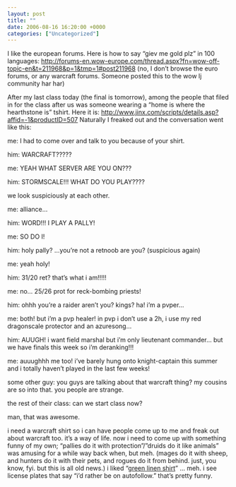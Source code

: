```yaml
---
layout: post
title: ""
date: 2006-08-16 16:20:00 +0000
categories: ["Uncategorized"]
---
```


I like the european forums. Here is how to say “giev me gold plz” in 100 languages: http://forums-en.wow-europe.com/thread.aspx?fn=wow-off-topic-en&t=211968&p=1&tmp=1#post211968 (no, I don’t browse the euro forums, or any warcraft forums. Someone posted this to the wow lj community har har)

After my last class today (the final is tomorrow), among the people that filed in for the class after us was someone wearing a “home is where the hearthstone is” tshirt. Here it is: http://www.jinx.com/scripts/details.asp?affid=-1&productID=507 Naturally I freaked out and the conversation went like this:

me: I had to come over and talk to you because of your shirt.

him: WARCRAFT?????

me: YEAH WHAT SERVER ARE YOU ON???

him: STORMSCALE!!! WHAT DO YOU PLAY????

we look suspiciously at each other.

me: alliance…

him: WORD!!! I PLAY A PALLY!

me: SO DO I!

him: holy pally? …you’re not a retnoob are you? (suspicious again)

me: yeah holy!

him: 31/20 ret? that’s what i am!!!!!

me: no… 25/26 prot for reck-bombing priests!

him: ohhh you’re a raider aren’t you? kings? ha! i’m a pvper…

me: both! but i’m a pvp healer! in pvp i don’t use a 2h, i use my red dragonscale protector and an azuresong…

him: AUUGH! i want field marshal but i’m only lieutenant commander… but we have finals this week so i’m deranking!!!

me: auuughhh me too! i’ve barely hung onto knight-captain this summer and i totally haven’t played in the last few weeks!

some other guy: you guys are talking about that warcraft thing? my cousins are so into that. you people are strange.

the rest of their class: can we start class now?

man, that was awesome.

i need a warcraft shirt so i can have people come up to me and freak out about warcraft too. it’s a way of life. now i need to come up with something funny of my own; “pallies do it with protection”/”druids do it like animals” was amusing for a while way back when, but meh. (mages do it with sheep, and hunters do it with their pets, and rogues do it from behind. just, you know, fyi. but this is all old news.) i liked “[green linen shirt](http://www.jinx.com/scripts/details.asp?affid=-1&productID=570)” … meh. i see license plates that say “i’d rather be on autofollow.” that’s pretty funny.